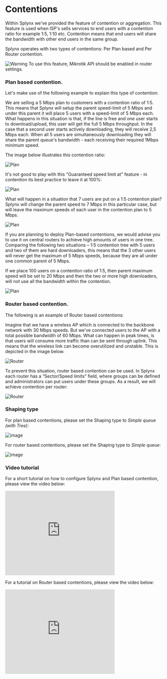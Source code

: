 Contentions
==========


Within Splynx we've provided the feature of contention or aggregation. This feature is used when ISP's sells services to end users with a contention ratio for example 1:5, 1:10 etc. Contention means that end users will share the bandwidth with other end users in the same group.

Splynx operates with two types of contentions: Per Plan based and Per Router contention.

<icon class="image-icon">![Warning](warning.png)</icon> To use this feature, Mikrotik API should be enabled in router settings.

### Plan based contention.
Let's make use of the following example to explain this type of contention:

We are selling a 5 Mbps plan to customers with a contention ratio of 1:5. This means that Splynx will setup the parent speed-limit of 5 Mbps and under this parent it will place 5 users with a speed-limit of 5 Mbps each. What happens in this situation is that, if the line is free and one user starts to download/upload, this user will get the full 5 Mbps throughput. In the case that a second user starts actively downloading, they will receive 2,5 Mbps each. When all 5 users are simultaneously downloading they will share the parent queue's bandwidth - each receiving their required 1Mbps minimum speed.

The image below illustrates this contention ratio:

![Plan](1.png)

It's not good to play with this "Guaranteed speed limit at" feature - in contention its best practice to leave it at 100%:

![Plan](2.png)

What will happen in a situation that 7 users are put on a 1:5 contention plan? Splynx will change the parent speed to 7 Mbps in this particular case, but will leave the maximum speeds of each user in the contention plan to 5 Mbps.

![Plan](3.png)

If you are planning to deploy Plan-based contentions, we would advise you to use it on central routers to achieve high amounts of users in one tree. Comparing the following two situations – 1:5 contention tree with 5 users and two of them are hard downloaders, this means that the 3 other users will never get the maximum of 5 Mbps speeds, because they are all under one common parent of 5 Mbps.

If we place 100 users on a contention ratio of 1:5, then parent maximum speed will be set to 20 Mbps and then the two or more high downloaders, will not use all the bandwidth within the contention.

![Plan](4.png)


### Router based contention.

The following is an example of Router based contentions:

Imagine that we have a wireless AP which is connected to the backbone network with 30 Mbps speeds. But we've connected users to the AP with a total possible bandwidth of 60 Mbps. What can happen in peak times, is that users will consume more traffic than can be sent through uplink. This means that the wireless link can become overutilized and unstable. This is depicted in the image below.

![Router](5.png)


To prevent this situation, router based contention can be used. In Splynx each router has a “Sector/Speed limits” field, where groups can be defined and administrators can put users under these groups. As a result, we will achieve contention per router:

![Router](6.png)

### Shaping type

For plan based contentions, please set the Shaping type to *Simple queue (with Tree)*:

![image](7.png)

For router based contentions, please set the Shaping type to *Simple queue*:

![image](8.png)

### Video tutorial
For a short tutorial on how to configure Splynx and Plan based contention, please view the video below:

<iframe frameborder=0 height=270 width=350 allowfullscreen src="https://www.youtube.com/embed/e2aOsfdBTYA?wmode=opaque">Video on youtube</iframe>

For a tutorial on Router based contentions, please view the video below:

<iframe frameborder=0 height=270 width=350 allowfullscreen src="https://www.youtube.com/embed/XgSGhYad_Ik?wmode=opaque">Video on youtube</iframe>
